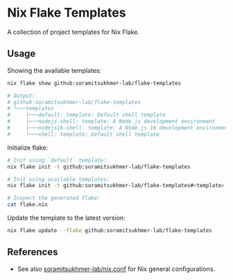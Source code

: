 # Nix Flake Templates

A collection of project templates for Nix Flake.

## Usage

Showing the available templates:

```bash
nix flake show github:soramitsukhmer-lab/flake-templates

# Output:
# github:soramitsukhmer-lab/flake-templates
# └───templates
#     ├───default: template: Default shell template
#     ├───nodejs-shell: template: A Node.js development environment
#     ├───nodejs16-shell: template: A Node.js 16 development environment
#     └───shell: template: Default shell template
```

Initialize flake:
```bash
# Init using `default` template:
nix flake init -t github:soramitsukhmer-lab/flake-templates

# Init using available templates:
nix flake init -t github:soramitsukhmer-lab/flake-templates#<template>

# Inspect the generated flake:
cat flake.nix
```

Update the template to the latest version:

```bash
nix flake update --flake github:soramitsukhmer-lab/flake-templates
```

## References
- See also [soramitsukhmer-lab/nix.conf](https://github.com/soramitsukhmer-lab/nix.conf) for Nix general configurations.
